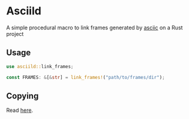 # Asciild
A simple procedural macro to link frames generated by [asciic](../asciic) on a Rust project

## Usage
```rs
use asciild::link_frames;

const FRAMES: &[&str] = link_frames!("path/to/frames/dir");
```

## Copying
Read [here](../README.md).
